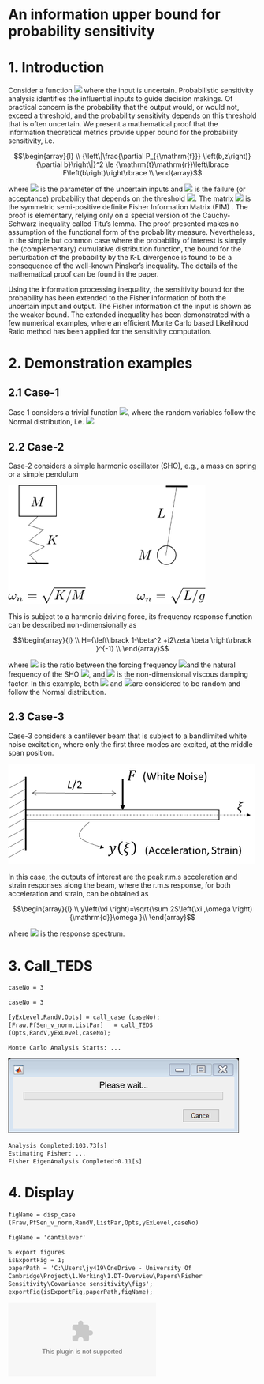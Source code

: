 # An information upper bound for probability sensitivity 
# 1. Introduction 


Consider a function <img src="https://latex.codecogs.com/gif.latex?\inline&space;y=h(x)"/> where the input is uncertain. Probabilistic sensitivity analysis identifies the influential inputs to guide decision makings. Of practical concern is the probability that the output would, or would not, exceed a threshold, and the probability sensitivity depends on this threshold that is often uncertain. We present a mathematical proof that the information theoretical metrics provide upper bound for the probability sensitivity, i.e. 



$$\begin{array}{l}
\\
{\left\|\frac{\partial P_{{\mathrm{f}}} \left(b,z\right)}{\partial b}\right\|}^2 \le {\mathrm{t}\mathrm{r}}\left\lbrace F\left(b\right)\right\rbrace \\
\end{array}$$



where <img src="https://latex.codecogs.com/gif.latex?\inline&space;\mathbf{b}"/> is the parameter of the uncertain inputs and <img src="https://latex.codecogs.com/gif.latex?\inline&space;P_{\textrm{f}}"/> is the failure (or acceptance) probability that depends on the threshold <img src="https://latex.codecogs.com/gif.latex?\inline&space;z"/>. The matrix <img src="https://latex.codecogs.com/gif.latex?\inline&space;\mathbf{F}"/> is the symmetric semi-positive definite Fisher Information Matrix (FIM) . The proof is elementary, relying only on a special version of the Cauchy-Schwarz inequality called Titu’s lemma. The proof presented makes no assumption of the functional form of the probability measure. Nevertheless, in the simple but common case where the probability of interest is simply the (complementary) cumulative distribution function, the bound for the perturbation of the probability by the K-L divergence is found to be a consequence of the well-known Pinsker’s inequality. The details of the mathematical proof can be found in the paper. 




Using the information processing inequality, the sensitivity bound for the probability has been extended to the Fisher information of both the uncertain input and output. The Fisher information of the input is shown as the weaker bound. The extended inequality has been demonstrated with a few numerical examples, where an efficient Monte Carlo based Likelihood Ratio method has been applied for the sensitivity computation. 


# 2. Demonstration examples 
  
## 2.1 Case-1 


Case 1 considers a trivial function <img src="https://latex.codecogs.com/gif.latex?\inline&space;y=x"/>, where the random variables follow the Normal distribution, i.e. <img src="https://latex.codecogs.com/gif.latex?\inline&space;y=x\sim&space;\mathcal{N}(\mu&space;,\sigma^2&space;)"/>


## 2.2 Case-2


Case-2 considers a simple harmonic oscillator (SHO), e.g., a mass on spring or a simple pendulum




<img src= "docs/callCases_images/image_0.png" width = "400">




This is subject to a harmonic driving force, its frequency response function can be described non-dimensionally as 



$$\begin{array}{l}
\\
H={\left\lbrack 1-\beta^2 +i2\zeta \beta \right\rbrack }^{-1} \\
\end{array}$$



where <img src="https://latex.codecogs.com/gif.latex?\inline&space;\beta&space;=\omega&space;/\omega_n"/> is the ratio between the forcing frequency <img src="https://latex.codecogs.com/gif.latex?\inline&space;\omega&space;\;"/>and the natural frequency of the SHO <img src="https://latex.codecogs.com/gif.latex?\inline&space;\omega_n"/>, and <img src="https://latex.codecogs.com/gif.latex?\inline&space;\zeta&space;\;"/> is the non-dimensional viscous damping factor. In this example, both <img src="https://latex.codecogs.com/gif.latex?\inline&space;\beta&space;\;"/> and <img src="https://latex.codecogs.com/gif.latex?\inline&space;\zeta&space;\;"/>are considered to be random and follow the Normal distribution.  


## 2.3 Case-3


Case-3 considers a cantilever beam that is subject to a bandlimited white noise excitation, where only the first three modes are excited, at the middle span position. 




<img src="docs/callCases_images/image_1.png" width="500">




In this case, the outputs of interest are the peak r.m.s acceleration and strain responses along the beam, where the r.m.s response, for both acceleration and strain, can be obtained as 



$$\begin{array}{l}
\\
y\left(\xi \right)=\sqrt{\sum 2S\left(\xi ,\omega \right){\mathrm{d}}\omega }\\
\end{array}$$



where <img src="https://latex.codecogs.com/gif.latex?\inline&space;S"/> is the response spectrum. 


# 3. Call_TEDS

```matlab:Code
caseNo = 3
```


```text:Output
caseNo = 3
```


```matlab:Code
[yExLevel,RandV,Opts] = call_case (caseNo); 
[Fraw,PfSen_v_norm,ListPar]   = call_TEDS (Opts,RandV,yExLevel,caseNo);
```


```text:Output
Monte Carlo Analysis Starts: ...
```


![figure_0.png](docs/callCases_images/figure_0.png)


```text:Output
Analysis Completed:103.73[s]
Estimating Fisher: ...
Fisher EigenAnalysis Completed:0.11[s]
```

# 4. Display

```matlab:Code
figName = disp_case (Fraw,PfSen_v_norm,RandV,ListPar,Opts,yExLevel,caseNo)
```


```text:Output
figName = 'cantilever'
```


```matlab:Code
% export figures
isExportFig = 1;
paperPath = 'C:\Users\jy419\OneDrive - University Of Cambridge\Project\1.Working\1.DT-Overview\Papers\Fisher Sensitivity\Covariance sensitivity\figs';
exportFig(isExportFig,paperPath,figName);
```


![figure_1.eps](docs/callCases_images/figure_1.eps)

